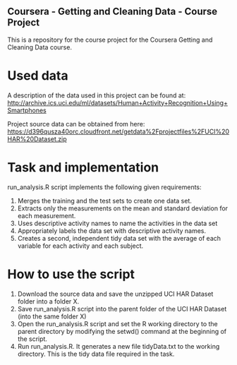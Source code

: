 ## Coursera - Getting and Cleaning Data - Course Project

This is a repository for the course project for the Coursera Getting and Cleaning Data course.

# Used data
A description of the data used in this project can be found at: 
http://archive.ics.uci.edu/ml/datasets/Human+Activity+Recognition+Using+Smartphones

Project source data can be obtained from here: https://d396qusza40orc.cloudfront.net/getdata%2Fprojectfiles%2FUCI%20HAR%20Dataset.zip

# Task and implementation
run_analysis.R script implements the following given requirements:

1. Merges the training and the test sets to create one data set.
2. Extracts only the measurements on the mean and standard deviation for each measurement.
3. Uses descriptive activity names to name the activities in the data set
4. Appropriately labels the data set with descriptive activity names.
5. Creates a second, independent tidy data set with the average of each variable for each activity and each subject.

# How to use the script

1. Download the source data and save the unzipped UCI HAR Dataset folder into a folder X.
2. Save run_analysis.R script into the parent folder of the UCI HAR Dataset (into the same folder X)
3. Open the run_analysis.R script and set the R working directory to the parent directory by modifying the setwd() command at the beginning of the script.
4. Run run_analysis.R. It generates a new file tidyData.txt to the working directory. This is the tidy data file required in the task.
